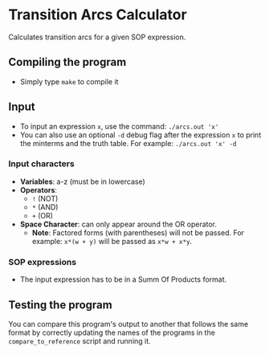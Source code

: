 # Transition Arcs Calculator
Calculates transition arcs for a given SOP expression.

## Compiling the program
- Simply type `make` to compile it

## Input
- To input an expression `x`, use the command:
`./arcs.out 'x'`
- You can also use an optional `-d` debug flag after the expression `x` to print the minterms and the truth table. For example:
`./arcs.out 'x' -d`

### Input characters
- **Variables**: a-z (must be in lowercase)
- **Operators**:
    - `!` (NOT)
    - `*` (AND)
    - `+` (OR)
- **Space Character**: can only appear around the OR operator.
    - **Note**: Factored forms (with parentheses) will not be passed. For example: `x*(w + y)` will be passed as `x*w + x*y`.

### SOP expressions
- The input expression has to be in a Summ Of Products format.

## Testing the program
You can compare this program's output to another that follows the same format by correctly updating the names of the programs in the `compare_to_reference` script and running it.

